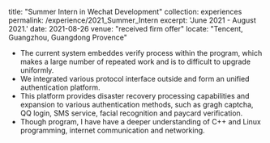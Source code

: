
title: "Summer Intern in Wechat Development"
collection: experiences
permalink: /experience/2021_Summer_Intern
excerpt: 'June 2021 - August 2021.'
date: 2021-08-26
venue: "received firm offer"
locate: "Tencent, Guangzhou, Guangdong Provence"


  - The current system embeddes verify process within the program, which makes a large number of repeated work and is to difficult to upgrade uniformly. 
  - We integrated various protocol interface outside and form an unified authentication platform.
  - This platform provides disaster recovery processing capabilities and expansion to various authentication methods, such as gragh captcha, QQ login, SMS service, facial recognition and paycard verification.
  - Though program, I have have a deeper understanding of C++ and Linux programming, internet communication and networking.
